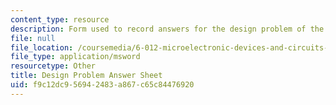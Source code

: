 ```yaml
---
content_type: resource
description: Form used to record answers for the design problem of the course.
file: null
file_location: /coursemedia/6-012-microelectronic-devices-and-circuits-fall-2009/f9c12dc956942483a867c65c84476920_design_sheet.xls
file_type: application/msword
resourcetype: Other
title: Design Problem Answer Sheet
uid: f9c12dc9-5694-2483-a867-c65c84476920
---
```

